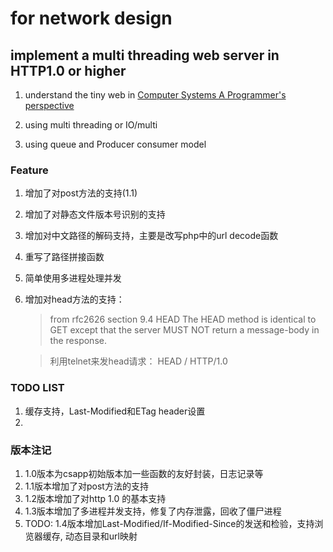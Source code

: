 # for network design
## implement a multi threading web server in HTTP1.0 or higher

1. understand the tiny web in [Computer Systems A Programmer's perspective]()

2. using multi threading or IO/multi

3. using queue and Producer consumer model


### Feature

1. 增加了对post方法的支持(1.1)
2. 增加了对静态文件版本号识别的支持
3. 增加对中文路径的解码支持，主要是改写php中的url decode函数
4. 重写了路径拼接函数
5. 简单使用多进程处理并发
6. 增加对head方法的支持：
    >from rfc2626 section 9.4 HEAD
     The HEAD method is identical to GET except that the server
     MUST NOT return a message-body in the response.
     
    >利用telnet来发head请求：
    HEAD / HTTP/1.0
    
### TODO LIST

1. 缓存支持，Last-Modified和ETag header设置
2. 
    
### 版本注记

1. 1.0版本为csapp初始版本加一些函数的友好封装，日志记录等
2. 1.1版本增加了对post方法的支持
3. 1.2版本增加了对http 1.0 的基本支持
4. 1.3版本增加了多进程并发支持，修复了内存泄露，回收了僵尸进程
5. TODO: 1.4版本增加Last-Modified/If-Modified-Since的发送和检验，支持浏览器缓存, 动态目录和url映射